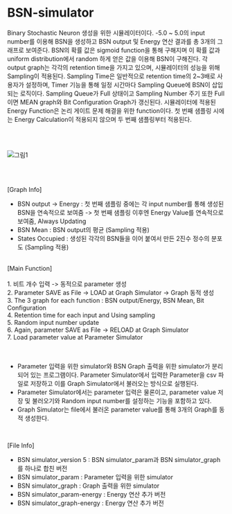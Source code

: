 # BSN-simulator

Binary Stochastic Neuron 생성을 위한 시뮬레이터이다. -5.0 ~ 5.0의 input number를 이용해 BSN을 생성하고 BSN output 및 Energy 연산 결과를 총 3개의 그래프로 보여준다. BSN의 확률 값은 sigmoid function을 통해 구해지며 이 확률 값과 uniform distribution에서 random 하게 얻은 값을 이용해 BSN이 구해진다. 각 output graph는 각각의 retention time을 가지고 있으며, 시뮬레이터의 성능을 위해 Sampling이 적용된다. Sampling Time은 일반적으로 retention time의 2~3배로 사용자가 설정하며, Timer 기능을 통해 일정 시간마다 Sampling Queue에 BSN이 삽입되는 로직이다. Sampling Queue가 Full 상태이고 Sampling Number 주기 또한 Full 이면 MEAN graph와 Bit Configuration Graph가 갱신된다. 시뮬레이터에 적용된 Energy Function은 논리 게이트 문제 해결을 위한 function이다. 첫 번째 샘플링 시에는 Energy Calculation이 적용되지 않으며 두 번째 샘플링부터 적용된다.

<br>
<br>

![그림1](https://user-images.githubusercontent.com/47073695/145763852-a9bb9270-7a67-49d2-b4a9-764472f21c25.png)

<br>
<br>

[Graph Info]
- BSN output -> Energy : 첫 번째 샘플링 중에는 각 input number를 통해 생성된 BSN을 연속적으로 보여줌 -> 첫 번째 샘플링 이후엔 Energy Value를 연속적으로 보여줌, Always Updating
- BSN Mean : BSN output의 평균 (Sampling 적용)
- States Occupied : 생성된 각각의 BSN들을 이어 붙여서 만든 2진수 정수의 분포도 (Sampling 적용)
<br>
[Main Function]<br><br>
1. 비트 개수 입력 -> 동적으로 parameter 생성<br>
2. Parameter SAVE as File -> LOAD at Graph Simulator -> Graph 동적 생성<br>
3. The 3 graph for each function : BSN output/Energy, BSN Mean, Bit Configuration<br>
4. Retention time for each input and Using sampling<br>
5. Random input number update<br>
6. Again, parameter SAVE as File -> RELOAD at Graph Simulator<br>
7. Load parameter value at Parameter Simulator
<br><br><br>

- Parameter 입력을 위한 simulator와 BSN Graph 출력을 위한 simulator가 분리되어 있는 프로그램이다. Parameter Simulator에서 입력한 Parameter을 csv 파일로 저장하고 이를 Graph Simulator에서 불러오는 방식으로 실행된다. 
- Parameter Simulator에서는 parameter 입력은 물론이고, parameter value 저장 및 불러오기와 Random input number를 설정하는 기능을 포함하고 있다.
- Graph Simulator는 file에서 불러온 parameter value를 통해 3개의 Graph를 동적 생성한다.

<br>

[File Info]
- BSN simulator_version 5 : BSN simulator_param과 BSN simulator_graph를 하나로 합친 버전
- BSN simulator_param : Parameter 입력을 위한 simulator
- BSN simulator_graph : Graph 출력을 위한 simulator
- BSN simulator_param-energy : Energy 연산 추가 버전
- BSN simulator_graph-energy : Energy 연산 추가 버전
